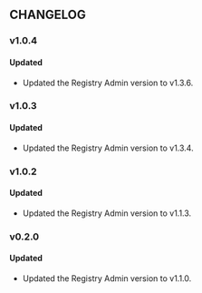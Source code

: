 ## CHANGELOG

### v1.0.4
#### Updated
- Updated the Registry Admin version to v1.3.6.

### v1.0.3
#### Updated
- Updated the Registry Admin version to v1.3.4.

### v1.0.2
#### Updated
- Updated the Registry Admin version to v1.1.3.

### v0.2.0
#### Updated
- Updated the Registry Admin version to v1.1.0.
